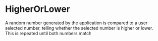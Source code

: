 # HigherOrLower
A random number generated by the application is compared to a user selected number, telling whether the selected number is higher or lower. This is repeated until both numbers match
